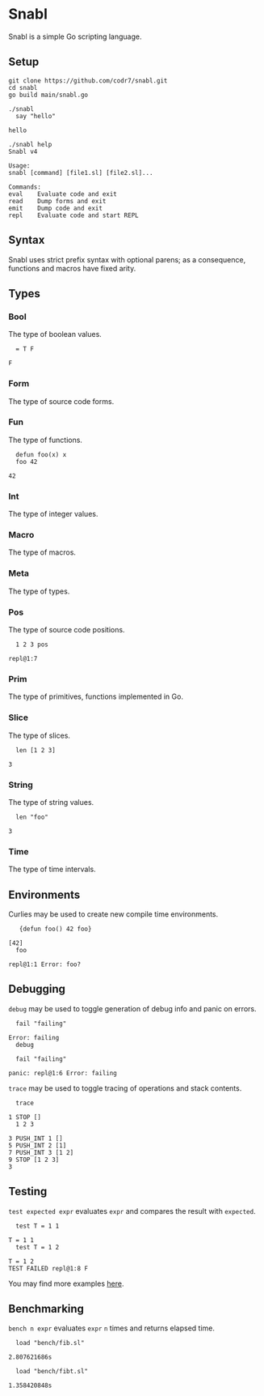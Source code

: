 # Snabl
Snabl is a simple Go scripting language.

## Setup

```
git clone https://github.com/codr7/snabl.git
cd snabl
go build main/snabl.go
```
```
./snabl
  say "hello"

hello
```
```
./snabl help
Snabl v4

Usage:
snabl [command] [file1.sl] [file2.sl]...

Commands:
eval	Evaluate code and exit
read	Dump forms and exit
emit	Dump code and exit
repl	Evaluate code and start REPL
```

## Syntax
Snabl uses strict prefix syntax with optional parens; as a consequence, functions and macros have fixed arity.

## Types

### Bool
The type of boolean values.

```
  = T F

F
```

### Form
The type of source code forms.

### Fun
The type of functions.

```
  defun foo(x) x
  foo 42

42
```

### Int
The type of integer values.

### Macro
The type of macros.

### Meta
The type of types.

### Pos
The type of source code positions.

```
  1 2 3 pos
  
repl@1:7
```

### Prim
The type of primitives, functions implemented in Go.

### Slice
The type of slices.

```
  len [1 2 3]

3
```

### String
The type of string values.

```
  len "foo"

3
```

### Time
The type of time intervals.

## Environments
Curlies may be used to create new compile time environments.

```
   {defun foo() 42 foo}

[42]
  foo

repl@1:1 Error: foo?
```

## Debugging
`debug` may be used to toggle generation of debug info and panic on errors.

```
  fail "failing"
  
Error: failing
  debug
  
  fail "failing"
  
panic: repl@1:6 Error: failing
```

`trace` may be used to toggle tracing of operations and stack contents.

```
  trace
  
1 STOP []
  1 2 3
  
3 PUSH_INT 1 []
5 PUSH_INT 2 [1]
7 PUSH_INT 3 [1 2]
9 STOP [1 2 3]
3
```

## Testing
`test expected expr` evaluates `expr` and compares the result with `expected`.

```
  test T = 1 1
  
T = 1 1
  test T = 1 2
  
T = 1 2
TEST FAILED repl@1:8 F
```

You may find more examples [here](https://github.com/codr7/snabl/blob/main/test/all.sl).

## Benchmarking
`bench n expr` evaluates `expr` `n` times and returns elapsed time.

```
  load "bench/fib.sl"

2.807621686s
```

```
  load "bench/fibt.sl"

1.358420848s
```